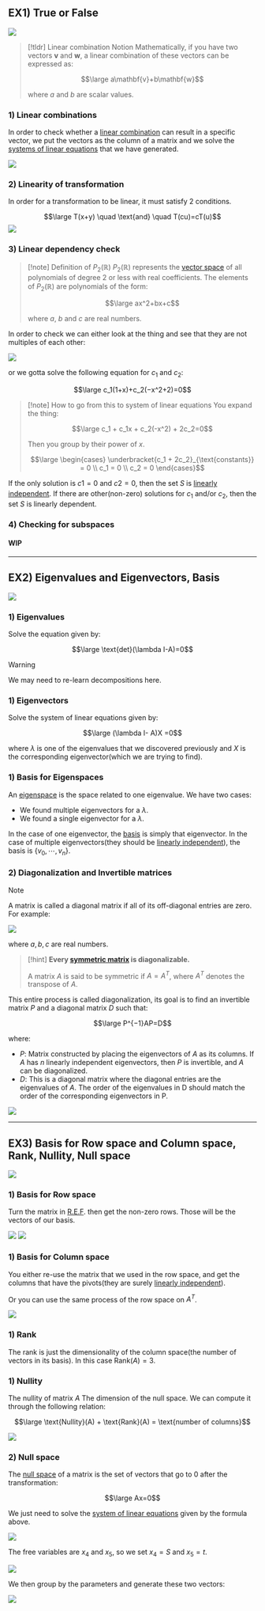 ## EX1) True or False

![](../z_images/Pasted%20image%2020230809111207.png)

> [!tldr] Linear combination Notion
> Mathematically, if you have two vectors $\mathbf{v}$ and $\mathbf{w}$, a linear combination of these vectors can be expressed as:
> 
> $$\large a\mathbf{v}+b\mathbf{w}$$
> 
> where $a$ and $b$ are scalar values.

### 1) Linear combinations

In order to check whether a [linear combination](../Linear%20Algebra/Linear%20Combination.md) can result in a specific vector, we put the vectors as the column of a matrix and we solve the [systems of linear equations](../Linear%20Algebra/Systems%20of%20Linear%20Equations.md) that we have generated.

![](../../Pasted%20image%2020230909102536.png)


### 2) Linearity of transformation

In order for a transformation to be linear, it must satisfy 2 conditions.

$$\large T(x+y) \quad \text{and} \quad T(cu)=cT(u)$$
![](../../Pasted%20image%2020230909105318.png)


### 3) Linear dependency check

> [!note] Definition of $P_2(\mathbb{R})$
> $P_2(\mathbb{R})$ represents the [vector space](../Linear%20Algebra/Vector%20spaces.md) of all polynomials of degree 2 or less with real coefficients. The elements of $P_2(\mathbb{R})$ are polynomials of the form:
> 
> $$\large ax^2+bx+c$$
> 
> where $a$, $b$ and $c$ are real numbers.


 In order to check we can either look at the thing and see that they are not multiples of each other:

![](../../Pasted%20image%2020230909135006.png)


or we gotta solve the following equation for $c_1$ and $c_2$:

$$\large c_1​(1+x)+c_2​(−x^2+2)=0$$

> [!note] How to go from this to system of linear equations
> You expand the thing:
> 
> $$\large c_1 + c_1x + c_2(-x^2) + 2c_2=0$$
> 
> Then you group by their power of $x$.
> 
> $$\large \begin{cases}
\underbracket{c_1 + 2c_2}_{\text{constants}} = 0 \\
c_1 = 0 \\
c_2 = 0
\end{cases}$$


If the only solution is $c1_​=0$ and $c2​=0$, then the set $S$ is [linearly independent](../Linear%20Algebra/Linear%20dependence.md). If there are other(non-zero) solutions for $c_1$​ and/or $c_2​$, then the set $S$ is linearly dependent.


### 4) Checking for subspaces

#### WIP

---


## EX2) Eigenvalues and Eigenvectors, Basis

![](../../Pasted%20image%2020230911143808.png)

### 1) Eigenvalues

Solve the equation given by:

$$\large \text{det}(\lambda I-A)=0$$

> [!warning]
> We may need to re-learn decompositions here.


### 1) Eigenvectors

Solve the system of linear equations given by:

$$\large (\lambda I- A)X =0$$

where $\lambda$ is one of the eigenvalues that we discovered previously and $X$ is the corresponding eigenvector(which we are trying to find).


### 1) Basis for Eigenspaces

An [eigenspace](../Linear%20Algebra/Eigenvectors%20and%20Eigenvalues.md) is the space related to one eigenvalue.
We have two cases:
- We found multiple eigenvectors for a $\lambda$.
- We found a single eigenvector for a $\lambda$.

In the case of one eigenvector, the [basis](../Linear%20Algebra/Basis.md) is simply that eigenvector.
In the case of multiple eigenvectors(they should be [linearly independent](../Linear%20Algebra/Linear%20dependence.md)), the basis is $\{v_0,\cdots, v_n\}$.


### 2) Diagonalization and Invertible matrices

> [!note]
> A matrix is called a diagonal matrix if all of its off-diagonal entries are zero. For example:
> 
> ![](../../Pasted%20image%2020230911122338.png)
> 
> where $a,b,c$ are real numbers.

> [!hint]
> **Every [symmetric matrix](../Linear%20Algebra/Symmetric%20matrix.md) is diagonalizable.**
> 
> A matrix $A$ is said to be symmetric if $A=A^T$, where $A^T$ denotes the transpose of $A$.


This entire process is called diagonalization, its goal is to find an invertible matrix $P$ and a diagonal matrix $D$ such that:

$$\large P^{−1}AP=D$$

where:
- $P$: Matrix constructed by placing the eigenvectors of $A$ as its columns. If $A$ has $n$ linearly independent eigenvectors, then $P$ is invertible, and $A$ can be diagonalized.
- $D$: This is a diagonal matrix where the diagonal entries are the eigenvalues of $A$. The order of the eigenvalues in D should match the order of the corresponding eigenvectors in P.

![](../../Pasted%20image%2020230911131024.png)

---


## EX3) Basis for Row space and Column space, Rank, Nullity, Null space

![](../../Pasted%20image%2020230911143739.png)

### 1) Basis for Row space

Turn the matrix in [R.E.F](../Linear%20Algebra/Gaussian%20Elimination.md). then get the non-zero rows. Those will be the vectors of our basis.

![](../../Pasted%20image%2020230911143332.png)
![](../../Pasted%20image%2020230911143341.png)
### 1) Basis for Column space

You either re-use the matrix that we used in the row space, and get the columns that have the pivots(they are surely [linearly independent](../Linear%20Algebra/Linear%20dependence.md)).

Or you can use the same process of the row space on $A^T$.

![](../../Pasted%20image%2020230911145703.png)


### 1) Rank

The rank is just the dimensionality of the column space(the number of vectors in its basis). In this case $\text{Rank}(A)=3$.


### 1) Nullity

The nullity of matrix $A$ The dimension of the null space.
We can compute it through the following relation:

$$\large \text{Nullity}(A) + \text{Rank}(A) = \text{number of columns}$$

![](../../Pasted%20image%2020230911150339.png)


### 2) Null space

The [null space](../Linear%20Algebra/Null%20space.md) of a matrix is the set of vectors that go to 0 after the transformation:

$$\large Ax=0$$

We just need to solve the [system of linear equations](../Linear%20Algebra/Systems%20of%20Linear%20Equations.md) given by the formula above.

![](../../Pasted%20image%2020230911152406.png)


The free variables are $x_4$ and $x_5$, so we set $x_4 = S$ and $x_5 = t$.

![](../../Pasted%20image%2020230911152930.png)


We then group by the parameters and generate these two vectors:

![](../../Pasted%20image%2020230911153040.png)